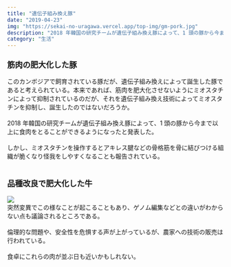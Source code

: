 ```yaml
---
title: "遺伝子組み換え豚"
date: "2019-04-23"
img: "https://sekai-no-uragawa.vercel.app/top-img/gm-pork.jpg"
description: "2018 年韓国の研究チームが遺伝子組み換え豚によって、1 頭の豚から今まで以上に食肉をとることができるようになったと発表した。"
category: "生活"
---
```


<h3><font size="4"><b>筋肉の肥大化した豚</b></font></h3>
このカンボジアで飼育されている豚だが、遺伝子組み換えによって誕生した豚であると考えられている。本来であれば、筋肉を肥大化させないようにミオスタチンによって抑制されているのだが、それを遺伝子組み換え技術によってミオスタチンを抑制し、誕生したのではないだろうか。
<br/>
<br/>
2018 年韓国の研究チームが遺伝子組み換え豚によって、1 頭の豚から今まで以上に食肉をとることができるようになったと発表した。
<br/>
<br/>
しかし、ミオスタチンを操作するとアキレス腱などの骨格筋を骨に結びつける組織が脆くなり怪我をしやすくなることも報告されている。
<br/>
<br/>
<h3><font size="4"><b>品種改良で肥大化した牛</b></font></h3>
<img src="https://cdn-ak.f.st-hatena.com/images/fotolife/t/tarotarosanba/20190423/20190423064517.jpg"/>
<br/>
突然変異でこの様なことが起こることもあり、ゲノム編集などとの違いがわからない点も議論されるところである。
<br/>
<br/>
倫理的な問題や、安全性を危惧する声が上がっているが、農家への技術の販売は行われている。
<br/>
<br/>
食卓にこれらの肉が並ぶ日も近いかもしれない。
<br/>
<br/>
